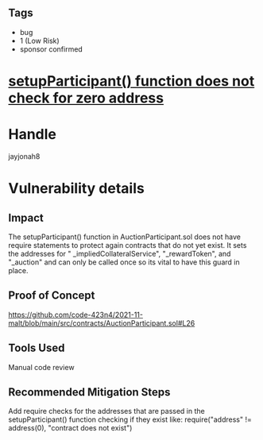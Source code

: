 ## Tags

- bug
- 1 (Low Risk)
- sponsor confirmed

# [setupParticipant() function does not check for zero address](https://github.com/code-423n4/2021-11-malt-findings/issues/130) 

# Handle

jayjonah8


# Vulnerability details

## Impact
The setupParticipant() function in AuctionParticipant.sol does not have require statements to protect again contracts that do not yet exist.  It sets the addresses for " _impliedCollateralService", "_rewardToken", and "_auction" and can only be called once so its vital to have this guard in place.

## Proof of Concept
https://github.com/code-423n4/2021-11-malt/blob/main/src/contracts/AuctionParticipant.sol#L26

## Tools Used
Manual code review 

## Recommended Mitigation Steps
Add require checks for the addresses that are passed in the setupParticipant() function checking if they exist like: require("address" != address(0), "contract does not exist")

